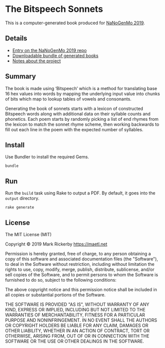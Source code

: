 # The Bitspeech Sonnets

This is a computer-generated book produced for [NaNoGenMo 2019](https://github.com/NaNoGenMo/2019).

## Details

- [Entry on the NaNoGenMo 2019 repo](https://github.com/NaNoGenMo/2019/issues/128)
- [Downloadable bundle of generated books](https://maetl.itch.io/bitspeech-sonnets)
- [Notes about the project](https://maetl.net/notes/storyboard/the-bitspeech-sonnets)

## Summary

The book is made using ‘Bitspeech’ which is a method for translating base 16 hex values into words by mapping the underlying input value into chunks of bits which map to lookup tables of vowels and consonants.

Generating the book of sonnets starts with a lexicon of constructed Bitspeech words along with additional data on their syllable counts and phonetics. Each poem starts by randomly picking a list of end rhymes from the lexicon to match the sonnet rhyme scheme, then working backwards to fill out each line in the poem with the expected number of syllables.

## Install

Use Bundler to install the required Gems.

```
bundle
```

## Run

Run the `build` task using Rake to output a PDF. By default, it goes into the `output` directory.

```
rake generate
```

## License

The MIT License (MIT)

Copyright © 2019 Mark Rickerby https://maetl.net

Permission is hereby granted, free of charge, to any person obtaining a copy of this software and associated documentation files (the "Software"), to deal in the Software without restriction, including without limitation the rights to use, copy, modify, merge, publish, distribute, sublicense, and/or sell copies of the Software, and to permit persons to whom the Software is furnished to do so, subject to the following conditions:

The above copyright notice and this permission notice shall be included in all copies or substantial portions of the Software.

THE SOFTWARE IS PROVIDED "AS IS", WITHOUT WARRANTY OF ANY KIND, EXPRESS OR IMPLIED, INCLUDING BUT NOT LIMITED TO THE WARRANTIES OF MERCHANTABILITY, FITNESS FOR A PARTICULAR PURPOSE AND NONINFRINGEMENT. IN NO EVENT SHALL THE AUTHORS OR COPYRIGHT HOLDERS BE LIABLE FOR ANY CLAIM, DAMAGES OR OTHER LIABILITY, WHETHER IN AN ACTION OF CONTRACT, TORT OR OTHERWISE, ARISING FROM, OUT OF OR IN CONNECTION WITH THE SOFTWARE OR THE USE OR OTHER DEALINGS IN THE SOFTWARE.
